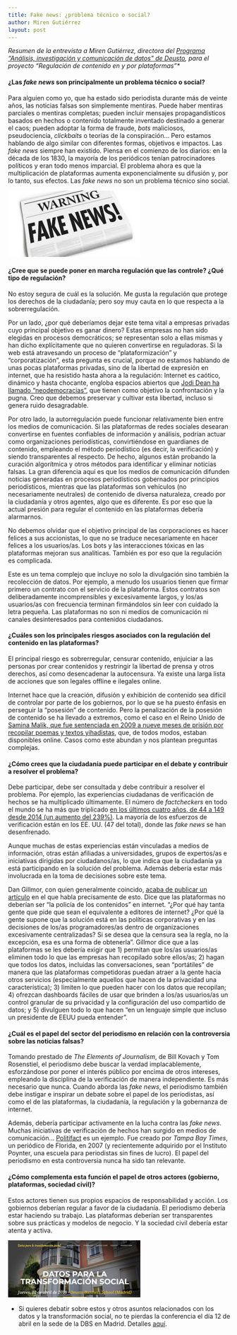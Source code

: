 ```yaml
---
title: Fake news: ¿problema técnico o social?
author: Miren Gutiérrez
layout: post
---
```


_Resumen de la entrevista a Miren Gutiérrez, directora del [Programa “Análisis, investigación y comunicación de datos" de Deusto](https://www.deusto.es/cs/Satellite/deusto/es/masteres/estudios-masteres/experto-en-analisis-investigacion-y-comunicacion-de-datos/programa),  para el proyecto “Regulación de contenido en y por plataformas”*_

#### ¿Las _fake news_ son principalmente un problema técnico o social?

Para alguien como yo, que ha estado sido periodista durante más de veinte años, las noticias falsas son simplemente mentiras. Puede haber mentiras parciales o mentiras completas; pueden incluir mensajes propagandísticos basados ​​en hechos o contenido totalmente inventado destinado a generar el caos; pueden adoptar la forma de fraude, _bots_ maliciosos, pseudociencia, _clickbaits_ o teorías de la conspiración… Pero estamos hablando de algo similar con diferentes formas, objetivos e impactos. Las _fake news_ siempre han existido. Piensa en el comienzo de los diarios: en la década de los 1830, la mayoría de los periódicos tenían patrocinadores políticos y eran todo menos imparcial. El problema ahora es que la multiplicación de plataformas aumenta exponencialmente su difusión y, por lo tanto, sus efectos. Las _fake news_ no son un problema técnico sino social.

![Fake news](/assets/img/fakenews.jpg)

#### ¿Cree que se puede poner en marcha regulación que las controle? ¿Qué tipo de regulación?

No estoy segura de cuál es la solución. Me gusta la regulación que protege los derechos de la ciudadanía; pero soy muy cauta en lo que respecta a la sobrerregulación.

Por un lado, ¿por qué deberíamos dejar este tema vital a empresas privadas cuyo principal objetivo es ganar dinero? Estas empresas no han sido elegidas en procesos democráticos; se representan solo a ellas mismas y han dicho explícitamente que no quieren convertirse en reguladoras.  Si la web está atravesando un proceso de “plataformización” y “corporatización”, esta pregunta es crucial, porque no estamos hablando de unas pocas plataformas privadas, sino de la libertad de expresión en internet, que ha resistido hasta ahora a la regulación: Internet es caótico, dinámico y hasta chocante, engloba espacios abiertos que [Jodi Dean ha llamado “neodemocracias”](http://pages.uoregon.edu/koopman/courses_readings/phil123-net/intro/dean_net_publicsphere.pdf), que tienen como objetivo la confrontación y la pugna. Creo que debemos preservar y cultivar esta libertad, incluso si genera ruido desagradable.

Por otro lado, la autorregulación puede funcionar relativamente bien entre los medios de comunicación. Si las plataformas de redes sociales desearan convertirse en fuentes confiables de información y análisis, podrían actuar como organizaciones periodísticas, convirtiéndose en guardianes de contenido, empleando el método periodístico (es decir, la verificación) y siendo transparentes al respecto. De hecho, algunos están probando la curación algorítmica y otros métodos para identificar y eliminar noticias falsas. La gran diferencia aquí es que los medios de comunicación difunden noticias generadas en procesos periodísticos gobernados por principios periodísticos, mientras que las plataformas son vehículos (no necesariamente neutrales) de contenido de diversa naturaleza, creado por la ciudadanía y otros agentes, algo que es diferente. Es por eso que la actual presión para regular el contenido en las plataformas debería alarmarnos.

No debemos olvidar que el objetivo principal de las corporaciones es hacer felices a sus accionistas, lo que no se traduce necesariamente en hacer felices a los usuarios/as. Los bots y las interacciones tóxicas en las plataformas mejoran sus analíticas. También es por eso que la regulación es complicada.

Este es un tema complejo que incluye no solo la divulgación sino también la recolección de datos. Por ejemplo, a menudo los usuarios tienen que firmar primero un contrato con el servicio de la plataforma. Estos contratos son deliberadamente incomprensibles y excesivamente largos, y los/as usuarios/as con frecuencia terminan firmándolos sin leer con cuidado la letra pequeña. Las plataformas no son ni medios de comunicación ni canales desinteresados ​​para contenidos ciudadanos.

#### ¿Cuáles son los principales riesgos asociados con la regulación del contenido en las plataformas?

El principal riesgo es sobrerregular, censurar contenido, enjuiciar a las personas por crear contenidos y restringir la libertad de prensa y otros derechos, así como desencadenar la autocensura. Ya existe una larga lista de acciones que son legales offline e ilegales online.

Internet hace que la creación, difusión y exhibición de contenido sea difícil de controlar por parte de los gobiernos, por lo que se ha puesto énfasis en perseguir la “posesión” de contenido. Pero la penalización de la posesión de contenido se ha llevado a extremos, como el caso en el Reino Unido de [Samina Malik, que fue sentenciada en 2009 a nueve meses de prisión por recopilar poemas y textos yihadistas](https://www.theguardian.com/uk/2008/jun/17/uksecurity.ukcrime), que, de todos modos, estaban disponibles online. Casos como este abundan y nos plantean preguntas complejas.

#### ¿Cómo crees que la ciudadanía puede participar en el debate y contribuir a resolver el problema?

Debe participar, debe ser consultada y debe contribuir a resolver el problema. Por ejemplo, las experiencias ciudadanas de verificación de hechos se ha multiplicado últimamente. El número de _factcheckers_ en todo el mundo se ha más que triplicado [en los últimos cuatro años, de 44 a 149 desde 2014 (un aumento del 239%)](https://reporterslab.org/fact-checking-triples-over-four-years/). La mayoría de los esfuerzos de verificación están en los EE. UU. (47 del total), donde las _fake news_ se han desenfrenado.

Aunque muchas de estas experiencias están vinculadas a medios de información, otras están afiliadas a universidades, grupos de expertos/as e iniciativas dirigidas por ciudadanos/as, lo que indica que la ciudadanía ya está participando en la solución del problema. Además debería estar más involucrada en la toma de decisiones sobre este tema.

Dan Gillmor, con quien generalmente coincido, [acaba de publicar un artículo](https://medium.com/@dangillmor/why-tech-platforms-should-give-users-more-control-and-how-they-can-do-it-6c6c48ab90c0) en el que habla precisamente de esto. Dice que las plataformas no deberían ser “la policía de los contenidos” en internet. “¿Por qué hay tanta gente que pide que sean el equivalente a editores de internet? ¿Por qué la gente supone que la solución está en las políticas corporativas y en las decisiones de los/as programadores/as dentro de organizaciones excesivamente centralizadas? Si se desea que la censura sea la regla, no la excepción, esa es una forma de obtenerla”. Gillmor dice que a las plataformas se les debería exigir que 1) permitan que los/as usuarios/as eliminen todo lo que las empresas han recopilado sobre ellos/as; 2) hagan que todos los datos, incluidas las conversaciones, sean “portátiles” de manera que las plataformas competidoras puedan atraer a la gente hacia otros servicios (especialmente aquellos que hacen de la privacidad una característica); 3) limiten lo que pueden hacer con los datos que recopilan; 4) ofrezcan dashboards fáciles de usar que brinden a los/as usuarios/as un control granular de su privacidad y la configuración del uso compartido de datos; y 5) divulguen todo lo que hacen “en un lenguaje simple que incluso un presidente de EEUU pueda entender”.

#### ¿Cuál es el papel del sector del periodismo en relación con la controversia sobre las noticias falsas?

Tomando prestado de _The Elements of Journalism_, de Bill Kovach y Tom Rosenstiel, el periodismo debe buscar la verdad implacablemente, esforzándose por poner el interés público por encima de otros intereses, empleando la disciplina de la verificación de manera independiente. Es más necesario que nunca. Cuando aborda las _fake news_, el periodismo también debe instigar e inspirar un debate sobre el papel de los periodistas, así como el de las plataformas, la ciudadanía, la regulación y la gobernanza de internet.

Además, debería participar activamente en la lucha contra las _fake news_. Muchas iniciativas de verificación de hechos han surgido en medios de comunicación… [Politifact](http://www.politifact.com/) es un ejemplo. Fue creado por _Tampa Bay Times_, un periódico de Florida, en 2007 (y recientemente adquirido por el Instituto Poynter, una escuela para periodistas sin fines de lucro). El papel del periodismo en esta controversia nunca ha sido tan relevante.

#### ¿Cómo complementa esta función el papel de otros actores (gobierno, plataformas, sociedad civil)?

Estos actores tienen sus propios espacios de responsabilidad y acción. Los gobiernos deberían regular a favor de la ciudadanía. El periodismo debería estar haciendo su trabajo. Las plataformas deberían ser transparentes sobre sus prácticas y modelos de negocio. Y la sociedad civil debería estar atenta y activa.

[![Datos para la transformación social](/assets/img/datos-transformacion-social.png)](https://deustodatacom.github.io/conferencia-datos/)

* Si quieres debatir sobre estos y otros asuntos relacionados con los datos y la transformación social, no te pierdas la conferencia el día 12 de abril en la sede de la DBS en Madrid. Detalles [aquí](https://deustodatacom.github.io/conferencia-datos/).